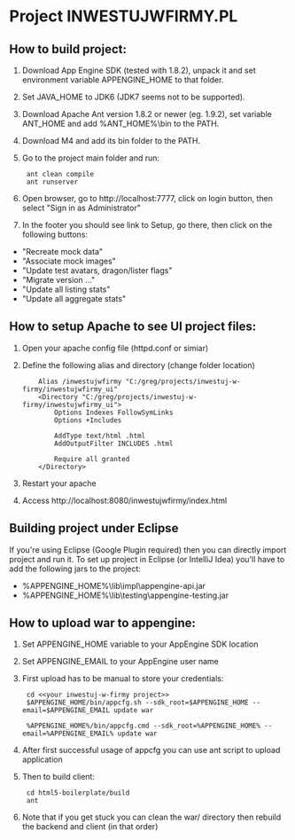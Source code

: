 # Project INWESTUJWFIRMY.PL

## How to build project:

1. Download App Engine SDK (tested with 1.8.2), unpack it and set environment variable APPENGINE_HOME to that folder.
2. Set JAVA_HOME to JDK6 (JDK7 seems not to be supported).
3. Download Apache Ant version 1.8.2 or newer (eg. 1.9.2), set variable ANT_HOME and add %ANT_HOME%\bin to the PATH.
4. Download M4 and add its bin folder to the PATH.
5. Go to the project main folder and run:

		ant clean compile
		ant runserver
6. Open browser, go to http://localhost:7777, click on login button, then select "Sign in as Administrator"
7. In the footer you should see link to Setup, go there, then click on the following buttons:
* "Recreate mock data"
* "Associate mock images"
* "Update test avatars, dragon/lister flags"
* "Migrate version ..."
* "Update all listing stats"
* "Update all aggregate stats"


## How to setup Apache to see UI project files:

1. Open your apache config file (httpd.conf or simiar)
2. Define the following alias and directory (change folder location)

	```ApacheConf
		Alias /inwestujwfirmy "C:/greg/projects/inwestuj-w-firmy/inwestujwfirmy_ui"
		<Directory "C:/greg/projects/inwestuj-w-firmy/inwestujwfirmy_ui">
			Options Indexes FollowSymLinks
			Options +Includes
			
			AddType text/html .html
			AddOutputFilter INCLUDES .html
			
			Require all granted
		</Directory>
	```
3. Restart your apache
4. Access http://localhost:8080/inwestujwfirmy/index.html


## Building project under Eclipse

If you're using Eclipse (Google Plugin required) then you can directly import project and run it.
To set up project in Eclipse (or IntelliJ Idea) you'll have to add the following jars to the project:
* %APPENGINE_HOME%\lib\impl\appengine-api.jar
* %APPENGINE_HOME%\lib\testing\appengine-testing.jar

## How to upload war to appengine:
1. Set APPENGINE_HOME variable to your AppEngine SDK location
2. Set APPENGINE_EMAIL to your AppEngine user name
3. First upload has to be manual to store your credentials:

		cd <<your inwestuj-w-firmy project>>
		$APPENGINE_HOME/bin/appcfg.sh --sdk_root=$APPENGINE_HOME --email=$APPENGINE_EMAIL update war

		%APPENGINE_HOME%/bin/appcfg.cmd --sdk_root=%APPENGINE_HOME% --email=%APPENGINE_EMAIL% update war

4. After first successful usage of appcfg you can use ant script to upload application
5. Then to build client:

		cd html5-boilerplate/build
		ant

6. Note that if you get stuck you can clean the war/ directory then rebuild the backend and client (in that order)
